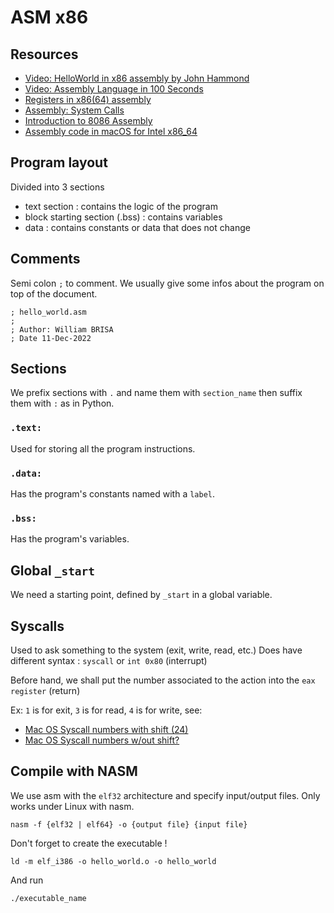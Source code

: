 # ASM x86

## Resources
- [Video: HelloWorld in x86 assembly by John Hammond](https://www.youtube.com/watch?v=HgEGAaYdABA)
- [Video: Assembly Language in 100 Seconds](https://www.youtube.com/watch?v=4gwYkEK0gOk)
- [Registers in x86(64) assembly](https://www.cs.uaf.edu/2017/fall/cs301/lecture/09_11_registers.html#:~:text=rax%20is%20the%2064%2Dbit,processors%20with%20the%2080386%20CPU.)
- [Assembly: System Calls](https://www.tutorialspoint.com/assembly_programming/assembly_system_calls.htm#:~:text=System%20calls%20are%20APIs%20for,exiting%20from%20the%20program%2C%20respectively.)
- [Introduction to 8086
Assembly](https://wp.kntu.ac.ir/nasihatkon/teaching/asm/s2018/Assembly%20-%20Lecture%203.pdf)
- [Assembly code in macOS for Intel x86_64](https://rderik.com/blog/let-s-write-some-assembly-code-in-macos-for-intel-x86-64/)

## Program layout
Divided into 3 sections
- text section : contains the logic of the program
- block starting section (.bss) : contains variables
- data : contains constants or data that does not change

## Comments
Semi colon `;` to comment.
We usually give some infos about the program on top of the document. 
```
; hello_world.asm
;
; Author: William BRISA
; Date 11-Dec-2022
```

## Sections
We prefix sections with `.` and name them with `section_name` then suffix them with `:` as in Python.

### `.text:`
Used for storing all the program instructions.

### `.data:`
Has the program's constants named with a `label`.

### `.bss:`
Has the program's variables.

## Global `_start`
We need a starting point, defined by `_start` in a global variable.

## Syscalls
Used to ask something to the system (exit, write, read, etc.)
Does have different syntax : `syscall` or `int 0x80` (interrupt)

Before hand, we shall put the number associated to the action into the `eax register` (return)

Ex: `1` is for exit, `3` is for read, `4` is for write, see:
- [Mac OS Syscall numbers with shift (24)](https://opensource.apple.com/source/xnu/xnu-792.13.8/osfmk/mach/i386/syscall_sw.h)
- [Mac OS Syscall numbers w/out shift?](https://opensource.apple.com/source/xnu/xnu-1504.3.12/bsd/kern/syscalls.master)

## Compile with NASM
We use asm with the `elf32` architecture and specify input/output files. Only works under Linux with nasm.
```
nasm -f {elf32 | elf64} -o {output file} {input file}
```
Don't forget to create the executable !
```
ld -m elf_i386 -o hello_world.o -o hello_world
```
And run
```
./executable_name
```
